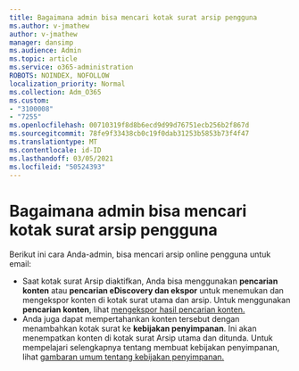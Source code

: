 ```yaml
---
title: Bagaimana admin bisa mencari kotak surat arsip pengguna
ms.author: v-jmathew
author: v-jmathew
manager: dansimp
ms.audience: Admin
ms.topic: article
ms.service: o365-administration
ROBOTS: NOINDEX, NOFOLLOW
localization_priority: Normal
ms.collection: Adm_O365
ms.custom:
- "3100008"
- "7255"
ms.openlocfilehash: 00710319f8d8b6ecd9d99d76751ecb256b2f867d
ms.sourcegitcommit: 78fe9f33438cb0c19f0dab31253b5853b73f4f47
ms.translationtype: MT
ms.contentlocale: id-ID
ms.lasthandoff: 03/05/2021
ms.locfileid: "50524393"
---
```

# <a name="how-admins-can-search-a-users-archive-mailbox"></a>Bagaimana admin bisa mencari kotak surat arsip pengguna

Berikut ini cara Anda-admin, bisa mencari arsip online pengguna untuk email:

* Saat kotak surat Arsip diaktifkan, Anda bisa menggunakan **pencarian konten** atau **pencarian eDiscovery dan ekspor** untuk menemukan dan mengekspor konten di kotak surat utama dan arsip. Untuk menggunakan **pencarian konten**, lihat [mengekspor hasil pencarian konten.](https://docs.microsoft.com/office365/securitycompliance/export-search-results)
* Anda juga dapat mempertahankan konten tersebut dengan menambahkan kotak surat ke **kebijakan penyimpanan**. Ini akan menempatkan konten di kotak surat Arsip utama dan ditunda. Untuk mempelajari selengkapnya tentang membuat kebijakan penyimpanan, lihat [gambaran umum tentang kebijakan penyimpanan.](https://docs.microsoft.com/office365/securitycompliance/retention-policies)

